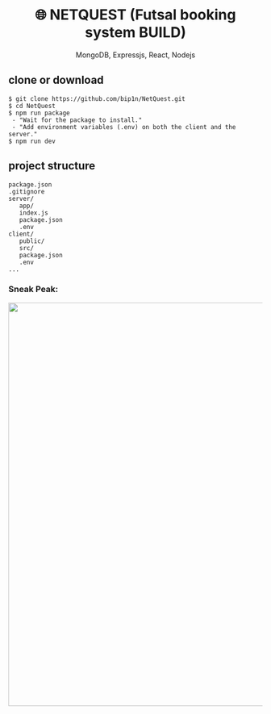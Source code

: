 <h1 align="center">
🌐 NETQUEST (Futsal booking system BUILD)
</h1>

<p align="center">
MongoDB, Expressjs, React, Nodejs
</p>


## clone or download

```terminal
$ git clone https://github.com/bip1n/NetQuest.git
$ cd NetQuest
$ npm run package
 - "Wait for the package to install."
 - "Add environment variables (.env) on both the client and the server."
$ npm run dev
```


## project structure

```terminal
package.json
.gitignore
server/
   app/
   index.js
   package.json
   .env
client/
   public/
   src/
   package.json
   .env
...
```

### Sneak Peak:

<img width = "800" src="https://i.imgur.com/pG6FA2U.png"/>  



